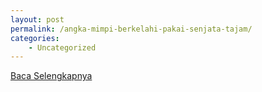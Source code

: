 ```yaml
---
layout: post
permalink: /angka-mimpi-berkelahi-pakai-senjata-tajam/
categories:
    - Uncategorized
---
```


[Baca Selengkapnya](/06)